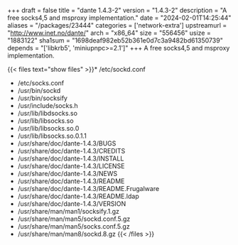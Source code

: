 +++
draft = false
title = "dante 1.4.3-2"
version = "1.4.3-2"
description = "A free socks4,5 and msproxy implementation."
date = "2024-02-01T14:25:44"
aliases = "/packages/23444"
categories = ['network-extra']
upstreamurl = "http://www.inet.no/dante/"
arch = "x86_64"
size = "556456"
usize = "1883122"
sha1sum = "1698deaf982eb52b361e0d7c3a9482bd61350739"
depends = "['libkrb5', 'miniupnpc>=2.1']"
+++
A free socks4,5 and msproxy implementation.

{{< files text="show files" >}}* /etc/sockd.conf
* /etc/socks.conf
* /usr/bin/sockd
* /usr/bin/socksify
* /usr/include/socks.h
* /usr/lib/libdsocks.so
* /usr/lib/libsocks.so
* /usr/lib/libsocks.so.0
* /usr/lib/libsocks.so.0.1.1
* /usr/share/doc/dante-1.4.3/BUGS
* /usr/share/doc/dante-1.4.3/CREDITS
* /usr/share/doc/dante-1.4.3/INSTALL
* /usr/share/doc/dante-1.4.3/LICENSE
* /usr/share/doc/dante-1.4.3/NEWS
* /usr/share/doc/dante-1.4.3/README
* /usr/share/doc/dante-1.4.3/README.Frugalware
* /usr/share/doc/dante-1.4.3/README.ldap
* /usr/share/doc/dante-1.4.3/VERSION
* /usr/share/man/man1/socksify.1.gz
* /usr/share/man/man5/sockd.conf.5.gz
* /usr/share/man/man5/socks.conf.5.gz
* /usr/share/man/man8/sockd.8.gz
{{< /files >}}
